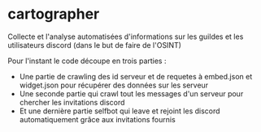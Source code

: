 # cartographer
Collecte et l'analyse automatisées d'informations sur les guildes et les utilisateurs discord (dans le but de faire de l'OSINT)

Pour l'instant le code découpe en trois parties :
- Une partie de crawling des id serveur et de requetes à embed.json et widget.json pour récupérer des données sur les serveur
- Une seconde partie qui crawl tout les messages d'un serveur pour chercher les invitations discord
- Et une dernière partie selfbot qui leave et rejoint les discord automatiquement grâce aux invitations fournis
